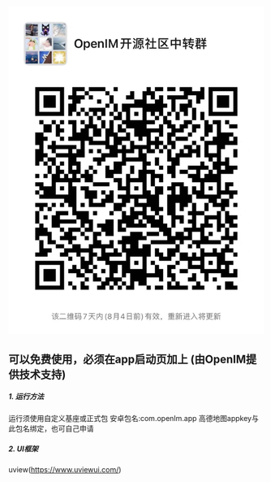 ![avatar](https://github.com/OpenIMSDK/OpenIM-Docs/blob/main/docs/images/WechatIMG20.jpeg)

## 可以免费使用，必须在app启动页加上 (由OpenIM提供技术支持)

##### 1. 运行方法
运行须使用自定义基座或正式包
安卓包名:com.openIm.app
高德地图appkey与此包名绑定，也可自己申请
##### 2. UI框架
uview(https://www.uviewui.com/)

